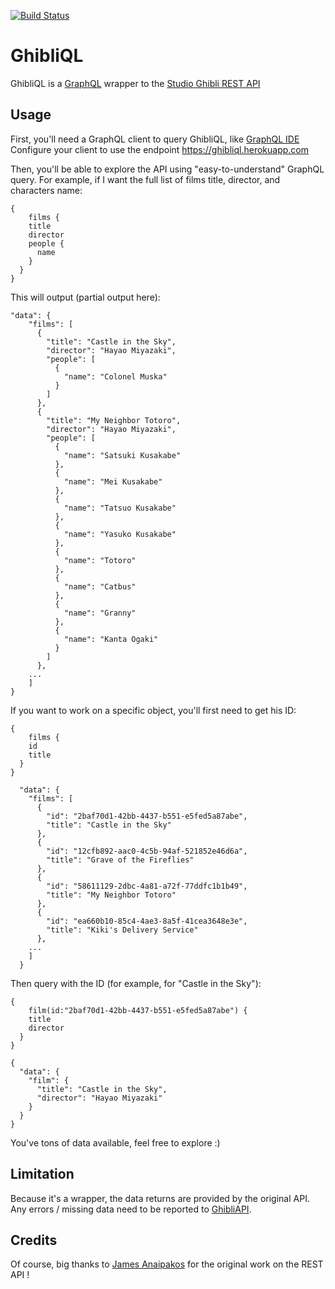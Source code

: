 
[![Build Status](https://travis-ci.org/kisscool-fr/ghibliql.svg?branch=master)](https://travis-ci.org/kisscool-fr/ghibliql)

# GhibliQL

GhibliQL is a [GraphQL](http://graphql.org/) wrapper to the [Studio Ghibli REST API](https://ghibliapi.herokuapp.com)

## Usage

First, you'll need a GraphQL client to query GhibliQL, like [GraphQL IDE](https://github.com/redound/graphql-ide)
Configure your client to use the endpoint https://ghibliql.herokuapp.com

Then, you'll be able to explore the API using "easy-to-understand" GraphQL query.
For example, if I want the full list of films title, director, and characters name:
```
{
    films {
    title
    director
    people {
      name
    }
  }
}
```

This will output (partial output here):
```
"data": {
    "films": [
      {
        "title": "Castle in the Sky",
        "director": "Hayao Miyazaki",
        "people": [
          {
            "name": "Colonel Muska"
          }
        ]
      },
      {
        "title": "My Neighbor Totoro",
        "director": "Hayao Miyazaki",
        "people": [
          {
            "name": "Satsuki Kusakabe"
          },
          {
            "name": "Mei Kusakabe"
          },
          {
            "name": "Tatsuo Kusakabe"
          },
          {
            "name": "Yasuko Kusakabe"
          },
          {
            "name": "Totoro"
          },
          {
            "name": "Catbus"
          },
          {
            "name": "Granny"
          },
          {
            "name": "Kanta Ogaki"
          }
        ]
      },
    ...
    ]
}
```

If you want to work on a specific object, you'll first need to get his ID:
```
{
    films {
    id
    title
  }
}
```

```
  "data": {
    "films": [
      {
        "id": "2baf70d1-42bb-4437-b551-e5fed5a87abe",
        "title": "Castle in the Sky"
      },
      {
        "id": "12cfb892-aac0-4c5b-94af-521852e46d6a",
        "title": "Grave of the Fireflies"
      },
      {
        "id": "58611129-2dbc-4a81-a72f-77ddfc1b1b49",
        "title": "My Neighbor Totoro"
      },
      {
        "id": "ea660b10-85c4-4ae3-8a5f-41cea3648e3e",
        "title": "Kiki's Delivery Service"
      },
    ...
    ]
  }
```

Then query with the ID (for example, for "Castle in the Sky"):
```
{
    film(id:"2baf70d1-42bb-4437-b551-e5fed5a87abe") {
    title
    director
  }
}
```
```
{
  "data": {
    "film": {
      "title": "Castle in the Sky",
      "director": "Hayao Miyazaki"
    }
  }
}
```

You've tons of data available, feel free to explore :)

## Limitation

Because it's a wrapper, the data returns are provided by the original API.
Any errors / missing data need to be reported to [GhibliAPI](https://github.com/janaipakos/ghibliapi).

## Credits

Of course, big thanks to [James Anaipakos](https://github.com/janaipakos/ghibliapi) for the original work on the REST API !

